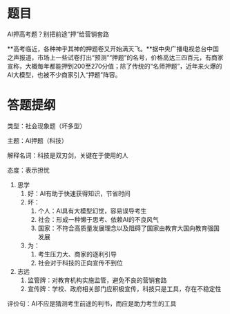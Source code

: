# 题目

AI押高考题？别把前途“押”给营销套路



**高考临近，各种神乎其神的押题卷又开始满天飞。**据中央广播电视总台中国之声报道，市场上一些试卷打出“预测”“押题”的名号，价格高达三四百元，有商家宣称，大概每年都能押到200至270分值；除了传统的“名师押题”，近年来火爆的AI大模型，也被不少商家引入“押题”阵容。



# 答题提纲

类型：社会现象题（坏多型）

主题：AI押题（科技）

解释名词：科技是双刃剑，关键在于使用的人

态度：表示担忧



1. 思学
   1. 好：AI有助于快速获得知识，节省时间
   2. 坏：
      1. 个人：AI具有大模型幻觉，容易误导考生
      2. 社会：形成一种懒于思考、依赖AI的不良风气
      3. 国家：不符合高质量发展理念以及阻碍了国家由教育大国向教育强国发展
   3. 为：
      1. 考生压力大、商家的逐利引导
      2. 社会对于科技的正向宣传不到位
2. 志远
   1. 监管牌：对教育机构实施监管，避免不良的营销套路
   2. 宣传牌：学校、政府相关部门应积极宣传，科技只是工具，存在不稳定性

评价句：AI不应是猜测考生前途的判书，而应是助力考生的工具
